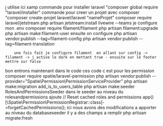 j utilise ici xamp
    commande pour installer laravel "composer global  require "laravel/installer"
    commande pour creer un projet avec composer "composer create-projet laravel/laravel "nameProjet"
                                                composer require laravel/jetstream
                                                 php artisan jetstream:install livewire --teams
    je configure mon .env
        composer require filament/filament
        php artisan filament:upgrade
        php artisan make:filament-user ensuite on configure
        php artisan vendor:publish --tag=filament-config
        php artisan vendor:publish --tag=filament-translation

        une fois fait je configure filament  en allant sur config -> filament -> j active le dark en mettant true - ensuite sur le footer mettre sur false

bon entrons maintenant dans le code ces code c est pour les permission
    composer require spatie/laravel-permission
    php artisan vendor:publish --provider="Spatie\Permission\PermissionServiceProvider"
    php artisan make:migration add_is_to_users_table
    php artisan make:seeder RolesAndPermissionsSeeder
        dans le seeder au niveau du rolesandpermissions ajoute 
            // Reset cached roles and permissions
            app()[\Spatie\Permission\PermissionRegistrar::class]->forgetCachedPermissions();  ici nous avons des modifications a apporter
            au niveau du databaseseeder il y a des champs a remplir
    php artisan migrate:fresh

    
    